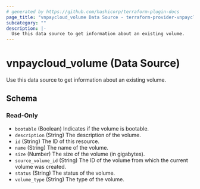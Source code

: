 ```yaml
---
# generated by https://github.com/hashicorp/terraform-plugin-docs
page_title: "vnpaycloud_volume Data Source - terraform-provider-vnpaycloud"
subcategory: ""
description: |-
  Use this data source to get information about an existing volume.
---
```


# vnpaycloud_volume (Data Source)

Use this data source to get information about an existing volume.



<!-- schema generated by tfplugindocs -->
## Schema

### Read-Only

- `bootable` (Boolean) Indicates if the volume is bootable.
- `description` (String) The description of the volume.
- `id` (String) The ID of this resource.
- `name` (String) The name of the volume.
- `size` (Number) The size of the volume (in gigabytes).
- `source_volume_id` (String) The ID of the volume from which the current volume was created.
- `status` (String) The status of the volume.
- `volume_type` (String) The type of the volume.
